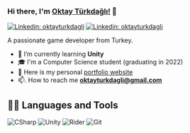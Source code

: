 


### Hi there, I'm [Oktay Türkdağlı!](http://oktayturkdagli.me) 👋
[![Linkedin: oktayturkdagli](https://img.shields.io/badge/-Linkedin-blue?style=flat-square&logo=Linkedin&logoColor=white&link=https://www.linkedin.com/in/oktayturkdagli)](https://www.linkedin.com/in/oktayturkdagli/)
[![Linkedin: oktayturkdagli](https://img.shields.io/badge/-Appstore-blue?style=flat-square&logo=appstore&logoColor=white&link=https://apps.apple.com/us/developer/oktay-turkdagli/id1569975043)](https://apps.apple.com/us/developer/oktay-turkdagli/id1569975043)

A passionate game developer from Turkey.

- 🌱  I’m currently learning **Unity**
- 🎓  I'm a Computer Science student (graduating in 2022)
- 📝  Here is my personal [portfolio website](https://github.com/oktayturkdagli)
- 📫. How to reach me **oktayturkdagli@gmail.com**

## 👨‍💻 Languages and Tools

![CSharp](https://img.shields.io/badge/-C%20Sharp-239120?logo=C-sharp&style=flat-square) ![Unity](https://img.shields.io/badge/-Unity-000000?logo=Unity&style=flat-square) ![Rider](https://img.shields.io/badge/-Rider-5C2D91?logo=Rider&style=flat-square) ![Git](https://img.shields.io/badge/-Git-%23F05032?style=flat-square&logo=git&logoColor=%23ffffff)

<!--
##   📈 Statistics
<img align="left" src="https://github-readme-stats.vercel.app/api/top-langs?username=oktayturkdagli&show_icons=true&locale=en&layout=compact" alt="oktayturkdagli" /> <br/>
<img align="center" src="https://github-readme-stats.vercel.app/api?username=oktayturkdagli&show_icons=true&locale=en" alt="oktayturkdagli" />
<img align="center" src="https://github-readme-streak-stats.herokuapp.com/?user=oktayturkdagli&theme=default" alt="oktayturkdagli" />
-->
